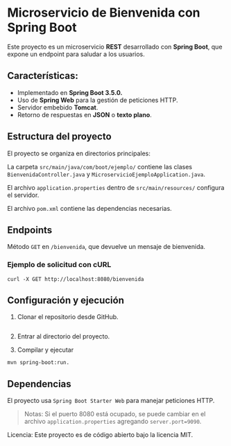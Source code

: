 # Microservicio de Bienvenida con Spring Boot
Este proyecto es un microservicio **REST** desarrollado con **Spring Boot**, que expone un endpoint para saludar a los usuarios.
## Características:
- Implementado en **Spring Boot 3.5.0.**
- Uso de **Spring Web** para la gestión de peticiones HTTP.
- Servidor embebido **Tomcat**.
- Retorno de respuestas en **JSON** o **texto plano**.

## Estructura del proyecto 
El proyecto se organiza en directorios principales:

La carpeta `src/main/java/com/boot/ejemplo/` contiene las clases `BienvenidaController.java` y `MicroservicioEjemploApplication.java`.

El archivo `application.properties` dentro de `src/main/resources/` configura el servidor.

El archivo `pom.xml` contiene las dependencias necesarias.

## Endpoints

Método `GET` en `/bienvenida`, que devuelve un mensaje de bienvenida.

### Ejemplo de solicitud con cURL
```
curl -X GET http://localhost:8080/bienvenida
```
## Configuración y ejecución

1. Clonar el repositorio desde GitHub.
```
```
2. Entrar al directorio del proyecto.

3. Compilar y ejecutar
```
mvn spring-boot:run.
```
## Dependencias
El proyecto usa `Spring Boot Starter Web` para manejar peticiones HTTP.

>Notas: Si el puerto 8080 está ocupado, se puede cambiar en el archivo `application.properties` agregando `server.port=9090`.

Licencia: Este proyecto es de código abierto bajo la licencia MIT.

